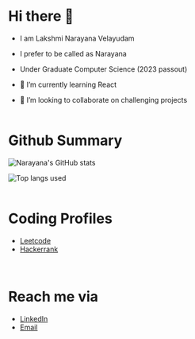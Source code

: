 # **Hi there** 👋

- I am Lakshmi Narayana Velayudam
- I prefer to be called as Narayana
- Under Graduate Computer Science (2023 passout)

- 🌱 I’m currently learning React
- 👯 I’m looking to collaborate on challenging projects
<br><br>
# **Github Summary**

![Narayana's GitHub stats](https://github-readme-stats.vercel.app/api?username=narayana1923&theme=vue&show_icons=true&count_private=true&custom_title=Narayana's%20Github%20Stats)

![Top langs used](https://github-readme-stats.vercel.app/api/top-langs/?username=narayana1923&hide=CSS,C&langs_count=8&layout=compact)
<br><br>
# **Coding Profiles**

- [Leetcode]()
- [Hackerrank]()

<br>

# **Reach me via**

- [LinkedIn](https://www.linkedin.com/in/lakshmi-narayana-velayudam/)
- [Email](mailto:lcchinnu@gmail.com)
